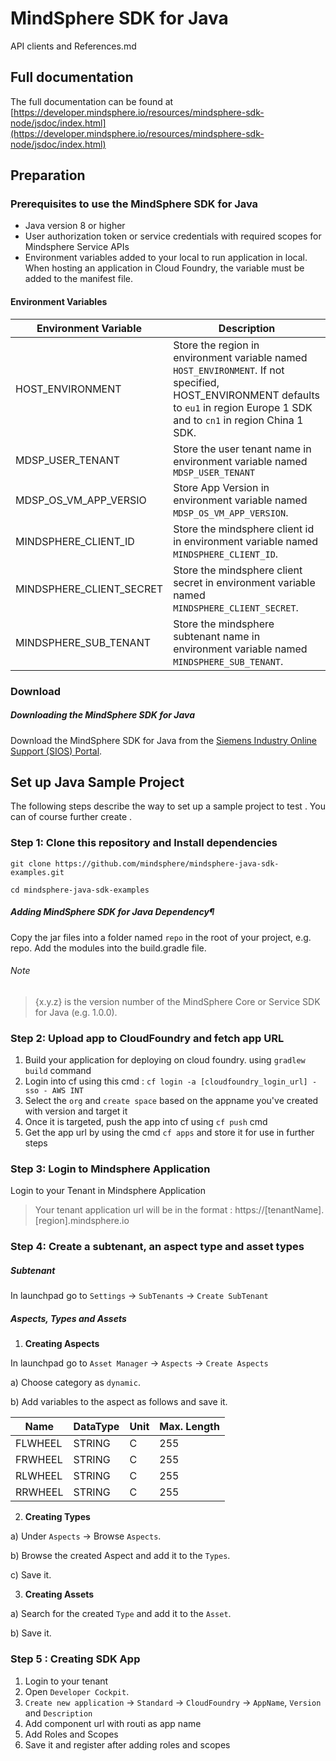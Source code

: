 # MindSphere SDK for Java # 
API clients and References.md

## Full documentation

The full documentation can be found at [https://developer.mindsphere.io/resources/mindsphere-sdk-node/jsdoc/index.html](https://developer.mindsphere.io/resources/mindsphere-sdk-node/jsdoc/index.html)

## Preparation
### Prerequisites to use the MindSphere SDK for Java ###
- Java version 8 or higher
- User authorization token or service credentials with required scopes for Mindsphere Service APIs
- Environment variables added to your local to run application in local. When hosting an application in Cloud Foundry, the variable must be added to the manifest file.
#### Environment Variables ####
| Environment Variable | Description |
|--------------|--------------|
| HOST_ENVIRONMENT | Store the region in environment variable named `HOST_ENVIRONMENT`. If not specified, HOST_ENVIRONMENT defaults to `eu1` in region Europe 1 SDK and to `cn1` in region China 1 SDK.
| MDSP_USER_TENANT | Store the user tenant name in environment variable named `MDSP_USER_TENANT` |.
| MDSP_OS_VM_APP_VERSIO| Store App Version in environment variable named `MDSP_OS_VM_APP_VERSION`. | 
| MINDSPHERE_CLIENT_ID | Store the mindsphere client id in environment variable named `MINDSPHERE_CLIENT_ID`. |
| MINDSPHERE_CLIENT_SECRET | Store the mindsphere client secret in environment variable named `MINDSPHERE_CLIENT_SECRET`. |
| MINDSPHERE_SUB_TENANT | Store the mindsphere subtenant name in environment variable named `MINDSPHERE_SUB_TENANT`. |



### Download
##### Downloading the MindSphere SDK for Java
Download the MindSphere SDK for Java from the [Siemens Industry Online Support (SIOS) Portal](https://support.industry.siemens.com/cs/document/109757603/mindsphere-sdk-for-java-and-node-js?dti=0&lc=en-US).

## Set up Java Sample Project

The following steps describe the way to set up a sample project to test . You can of course further create .

### Step 1: Clone this repository and Install dependencies
```
git clone https://github.com/mindsphere/mindsphere-java-sdk-examples.git
```
```
cd mindsphere-java-sdk-examples
```
##### Adding MindSphere SDK for Java Dependency¶
Copy the jar files into a folder named `repo` in the root of your project, e.g. repo.
Add the modules into the build.gradle file.

###### Note
> {x.y.z} is the version number of the MindSphere Core or Service SDK for Java (e.g. 1.0.0).

### Step 2: Upload app to CloudFoundry and fetch app URL
1. Build your application for deploying on cloud foundry. using `gradlew build` command
2. Login into cf using this cmd  : `cf login -a [cloudfoundry_login_url] -sso - AWS INT`
3. Select the `org` and `create space` based on the appname you've created with version and target it
4. Once it is targeted, push the app into cf using `cf push` cmd
5. Get the app url by using the cmd `cf apps` and store it for use in further steps

### Step 3: Login to Mindsphere Application
Login to your Tenant in Mindsphere Application
> Your tenant application url will be in the format : https://[tenantName].[region].mindsphere.io

### Step 4: Create a subtenant, an aspect type and asset types

##### Subtenant

In launchpad go to `Settings` -> `SubTenants` -> `Create SubTenant`

##### Aspects, Types and Assets

1. **Creating Aspects**

In launchpad go to `Asset Manager` -> `Aspects` -> `Create Aspects`

a)   Choose category as `dynamic`.

b)  Add variables to the aspect as follows and save it.

| Name | DataType | Unit | Max. Length |
|--------------|--------------|--------------|--------------|
| FLWHEEL | STRING | C | 255 |
| FRWHEEL | STRING | C | 255 |
| RLWHEEL | STRING | C | 255 |
| RRWHEEL | STRING | C | 255 |

2. **Creating Types**

a) Under `Aspects` -> Browse `Aspects`.

b) Browse the created Aspect and add it to the `Types`.

c) Save it.

3. **Creating Assets**

a)  Search for the created `Type` and add it to the `Asset`.

b) Save it.

### Step 5 : Creating SDK App
1. Login to your tenant
2. Open `Developer Cockpit`.
3. `Create new application` -> `Standard` -> `CloudFoundry` -> `AppName`, `Version` and `Description`
4. Add component url with routi as app name
5. Add Roles and Scopes
6. Save it and register after adding roles and scopes